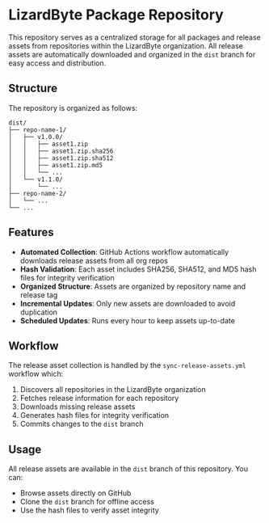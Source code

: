# LizardByte Package Repository

This repository serves as a centralized storage for all packages and release assets from repositories within the
LizardByte organization. All release assets are automatically downloaded and organized in the `dist` branch for
easy access and distribution.

## Structure

The repository is organized as follows:

```
dist/
├── repo-name-1/
│   ├── v1.0.0/
│   │   ├── asset1.zip
│   │   ├── asset1.zip.sha256
│   │   ├── asset1.zip.sha512
│   │   ├── asset1.zip.md5
│   │   └── ...
│   └── v1.1.0/
│       └── ...
├── repo-name-2/
│   └── ...
└── ...
```

## Features

- **Automated Collection**: GitHub Actions workflow automatically downloads release assets from all org repos
- **Hash Validation**: Each asset includes SHA256, SHA512, and MD5 hash files for integrity verification
- **Organized Structure**: Assets are organized by repository name and release tag
- **Incremental Updates**: Only new assets are downloaded to avoid duplication
- **Scheduled Updates**: Runs every hour to keep assets up-to-date

## Workflow

The release asset collection is handled by the `sync-release-assets.yml` workflow which:

1. Discovers all repositories in the LizardByte organization
2. Fetches release information for each repository
3. Downloads missing release assets
4. Generates hash files for integrity verification
5. Commits changes to the `dist` branch

## Usage

All release assets are available in the `dist` branch of this repository. You can:

- Browse assets directly on GitHub
- Clone the `dist` branch for offline access
- Use the hash files to verify asset integrity

